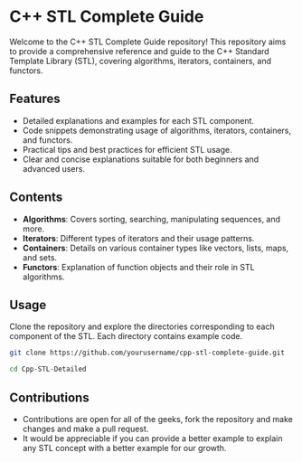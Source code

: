 # C++ STL Complete Guide

Welcome to the C++ STL Complete Guide repository! This repository aims to provide a comprehensive reference and guide to the C++ Standard Template Library (STL), covering algorithms, iterators, containers, and functors.

## Features

- Detailed explanations and examples for each STL component.
- Code snippets demonstrating usage of algorithms, iterators, containers, and functors.
- Practical tips and best practices for efficient STL usage.
- Clear and concise explanations suitable for both beginners and advanced users.

## Contents

- **Algorithms**: Covers sorting, searching, manipulating sequences, and more.
- **Iterators**: Different types of iterators and their usage patterns.
- **Containers**: Details on various container types like vectors, lists, maps, and sets.
- **Functors**: Explanation of function objects and their role in STL algorithms.

## Usage

Clone the repository and explore the directories corresponding to each component of the STL. Each directory contains example code.

```bash
git clone https://github.com/yourusername/cpp-stl-complete-guide.git

cd Cpp-STL-Detailed
```

## Contributions
- Contributions are open for all of the geeks, fork the repository and make changes and make a pull request.
- It would be appreciable if you can provide a better example to explain any STL concept with a better example for our growth.
